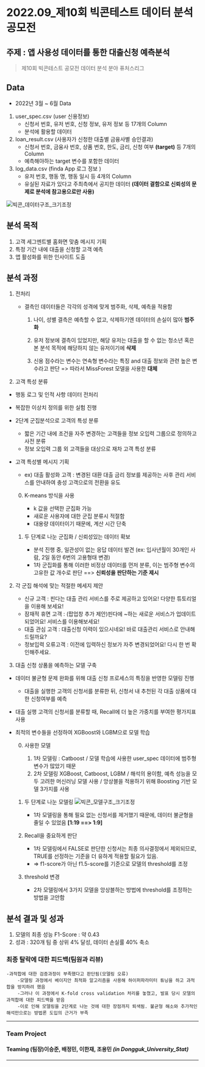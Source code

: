 # 2022.09_제10회 빅콘테스트 데이터 분석 공모전

## 주제 : 앱 사용성 데이터를 통한 대출신청 예측분석
> 제10회 빅콘테스트 공모전 데이터 분석 분야 퓨처스리그

  
## **Data**
- 2022년 3월 ~ 6월 Data    
1. user_spec.csv (user 신용정보)
    - 신청서 번호, 유저 번호, 신청 정보, 유저 정보 등 17개의 Column
    - 분석에 활용할 데이터      
2. loan_result.csv (사용자가 신청한 대출별 금융사별 승인결과)
    - 신청서 번호, 금융사 번호, 상품 번호, 한도, 금리, 신청 여부 **(target)** 등 7개의 Column
    - 예측해야하는 target 변수를 포함한 데이터      
3. log_data.csv (finda App 로그 정보 )
    - 유저 번호, 행동 명, 행동 일시 등 4개의 Column
    - 유실된 자료가 있다고 주최측에서 공지한 데이터 **(데이터 결함으로 신뢰성의 문제로 분석에 참고용으로만 사용)**  

![빅콘_데이터구조_크기조정](https://user-images.githubusercontent.com/90736934/209518174-63e72a3e-6779-4419-9370-2db226977caf.png)


## **분석 목적**
1. 고객 세그멘트별 홈화면 맞춤 메시지 기획
2. 특정 기간 내에 대출을 신청할 고객 예측
3. 앱 활성화를 위한 인사이트 도출

     
## **분석 과정**
1. 전처리
    - 결측인 데이터들은 각각의 성격에 맞게 범주화, 삭제, 예측을 적용함
  
      1. 나이, 성별 결측은 예측할 수 없고, 삭제하기엔 데이터의 손실이 많아 **범주화**  
  
      2. 유저 정보에 결측이 있었지만, 해당 유저는 대출을 할 수 없는 청소년 혹은 본 분석 목적에 해당하지 않는 유저이기에 **삭제**   
  
      3. 신용 점수라는 변수는 연속형 변수라는 특징 and 대출 정보와 관련 높은 변수라고 판단 => 따라서 MissForest 모델을 사용한 **대체** 

2. 고객 특성 분류
- 행동 로그 및 인적 사항 데이터 전처리
- 복잡한 이상치 정의를 위한 실험 진행
- 2단계 군집분석으로 고객의 특성 분류
    - 짧은 기간 내에 조건을 자주 변경하는 고객들을 정보 오입력 그룹으로 정의하고 사전 분류
    - 정보 오입력 그룹 외 고객들을 대상으로 재차 고객 특성 분류
- 고객 특성별 메시지 기획
    - ex) 대출 활성화 고객 : 변경된 대환 대출 금리 정보를 제공하는 사후 관리 서비스를 안내하여 충성 고객으로의 전환을 유도

  0. K-means 방식을 사용
      - k 값을 선택한 군집화 가능
      - 새로운 사용자에 대한 군집 분류시 적절함
      - 대용량 데이터이기 때문에, 계산 시간 단축  
  
  1. 두 단계로 나눈 군집화 / 신뢰성있는 데이터 확보
      - 분석 진행 중, 일관성이 없는 응답 데이터 발견 (ex: 입사년월이 30개인 사람, 2일 동안 6번의 고용형태 변경)
      - 1차 군집화를 통해 이러한 비정상 데이터를 먼저 분류, 이는 범주형 변수의 고유한 값 개수로 판단 ==> **신뢰성을 판단하는 기준 제시**  
  
2. 각 군집 해석에 맞는 적절한 메세지 제안
      - 신규 고객 : 핀다는 대출 관리 서비스를 주로 제공하고 있어요! 다양한 튜토리얼을 이용해 보세요!
      - 잠재적 휴면 고객 : (팝업창 추가 제안)핀다에 ~하는 새로운 서비스가 업데이트 되었어요! 서비스를 이용해보세요!  
      - 대출 관심 고객 : 대출신청 이력이 있으시네요! 바로 대출관리 서비스로 안내해드릴까요?
      - 정보입력 오류고객 : 이전에 입력하신 정보가 자주 변경되었어요! 다시 한 번 확인해주세요.


3. 대출 신청 상품을 예측하는 모델 구축 
- 데이터 불균형 문제 완화를 위해 대출 신청 프로세스의 특징을 반영한 모델링 진행
    - 대출을 실행한 고객의 신청서를 분류한 뒤, 신청서 내 추천된 각 대출 상품에 대한 신청여부를 예측
- 대출 실행 고객의 신청서를 분류할 때, Recall에 더 높은 가중치를 부여한 평가지표 사용
- 최적의 변수들을 선정하여 XGBoost와 LGBM으로 모델 학습

     0. 사용한 모델
         1. 1차 모델링 : Catboost / 모델 학습에 사용한 user_spec 데이터에 범주형 변수가 많았기 때문
         2. 2차 모델링 XGBoost, Catboost, LGBM / 해석의 용이함, 예측 성능을 모두 고려한 머신러닝 모델 사용 / 앙상블을 적용하기 위해 Boosting 기반 모델 3가지를 사용
     
     1. 두 단계로 나눈 모델링 
          ![빅콘_모델구조_크기조정](https://user-images.githubusercontent.com/90736934/209518599-7b2d945f-8f89-4280-949a-77901a465170.png)  
     
         - 1차 모델링을 통해 필요 없는 신청서를 제거했기 때문에, 데이터 불균형을 줄일 수 있었음 **[1:19 ==> 1:9]**
     
     2. Recall을 중요하게 판단
          - 1차 모델링에서 FALSE로 판단한 신청서는 최종 의사결정에서 제외되므로, TRUE를 선정하는 기준을 더 유하게 적용할 필요가 있음.
          - => f1-score가 아닌 f1.5-score를 기준으로 모델의 threshold를 조정  
     
     3. threshold 변경
         - 2차 모델링에서 3가지 모델을 앙상블하는 방법에 threshold를 조정하는 방법을 고안함  

 
## **분석 결과 및 성과**
1. 모델의 최종 성능 F1-Score : 약 0.43
2. 성과 : 320개 팀 중 상위 4% 달성, 데이터 손실률 40% 축소
    
### 최종 탈락에 대한 피드백(팀원과 리뷰)
    -과적합에 대한 검증과정이 부족했다고 판단됨(모델링 오류)
        -모델링 과정에서 베이지안 최적화 알고리즘을 사용해 하이퍼파라미터 튜닝을 하고 과적합을 방지하려 했음
        -그러나 이 과정에서 K-fold cross validation 처리를 놓쳤고, 발표 당시 모델의 과적합에 대한 피드백을 받음
        -이로 인해 모델링을 2단계로 나눈 것에 대한 장점까지 퇴색됨. 불균형 해소와 추가적인 해석만으로는 방법론 도입의 근거가 부족


***
### Team Project
#### Teaming   (팀장)이승준, 배정민, 이한재, 조용민 ***(in Dongguk_University_Stat)***

***
